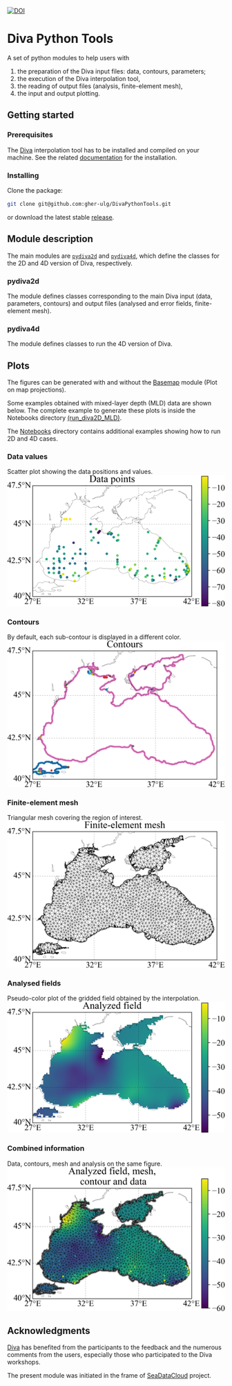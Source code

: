 [![DOI](https://zenodo.org/badge/44103456.svg)](https://zenodo.org/badge/latestdoi/44103456)

# Diva Python Tools

A set of python modules to help users with
1. the preparation of the Diva input files: data, contours, parameters;
2. the execution of the Diva interpolation tool,
3. the reading of output files (analysis, finite-element mesh),
4. the input and output plotting.

## Getting started 

### Prerequisites

The [Diva](https://github.com/gher-ulg/diva) interpolation tool has to be installed and compiled on your machine. See the related [documentation](https://github.com/gher-ulg/DIVA/blob/master/README.md#installing) for the installation.

### Installing

Clone the package:
```bash
git clone git@github.com:gher-ulg/DivaPythonTools.git
```
or download the latest stable [release](https://github.com/gher-ulg/DivaPythonTools/releases).

## Module description

The main modules are [`pydiva2d`](./pydiva2d.py) and [`pydiva4d`](./pydiva4D.py), which define the classes for the 2D and 4D version of Diva, respectively.

### pydiva2d

The module defines classes corresponding to the main Diva input (data, parameters, contours) and output files (analysed and error fields, finite-element mesh).

### pydiva4d

The module defines classes to run the 4D version of Diva.

## Plots

The figures can be generated with and without the [Basemap](https://github.com/matplotlib/basemap) module (Plot on map projections). 

Some examples obtained with mixed-layer depth (MLD) data are shown below. The complete example to generate these plots is inside the Notebooks directory [(run_diva2D_MLD)](./Notebooks/run_diva2D_MLD.ipynb).

The [Notebooks](./Notebooks) directory contains additional examples showing how to run 2D and 4D cases.

### Data values
Scatter plot showing the data positions and values.    
![Data](./figures/datapoints.png)

### Contours
By default, each sub-contour is displayed in a different color.     
![Contour](./figures/contours.png)

### Finite-element mesh
Triangular mesh covering the region of interest.     
![Mesh](./figures/mesh.png)

### Analysed fields
Pseudo-color plot of the gridded field obtained by the interpolation.     
![Analysis](./figures/analysis.png)

### Combined information
Data, contours, mesh and analysis on the same figure.     
![Combined](./figures/AnalysisMeshData.png)

## Acknowledgments

[Diva](https://github.com/gher-ulg/DIVA) has benefited from the participants to the feedback and the numerous comments from the users, especially those who participated to the Diva workshops.

The present module was initiated in the frame of [SeaDataCloud](SeaDataCloud) project.  




